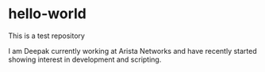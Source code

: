 # hello-world
This is a test repository

I am Deepak currently working at Arista Networks and have recently started showing interest in development and scripting.
